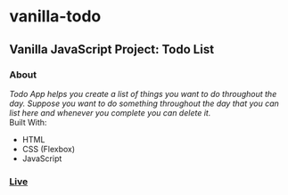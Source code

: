 # vanilla-todo
## Vanilla JavaScript Project: Todo List
### About
*Todo App helps you create a list of things you want to do throughout the day. Suppose you want to do something throughout the day that you can list here and whenever you complete you can delete it.* <br>
Built With:
- HTML
- CSS (Flexbox)
- JavaScript
### [Live](https://artanmerko.github.io/vanilla-todo/)
